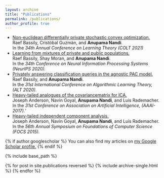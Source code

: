 ```yaml
---
layout: archive
title: "Publications"
permalink: /publications/
author_profile: true
---
```


<ul>
  
<li> <a href="http://proceedings.mlr.press/v134/bassily21a/bassily21a.pdf"> Non-euclidean  differentially  private  stochastic  convex optimization. </a> </br>
  Raef Bassily, Crist&ograve;bal Guzm&agrave;n, and <b>Anupama Nandi</b>. </br>
In the <i>34th Annual Conference on Learning Theory (COLT 2021)</i>
</li>

<li> <a href="https://papers.nips.cc/paper/2020/hash/1ee942c6b182d0f041a2312947385b23-Abstract.html"> Learning from mixtures of private and public populations. </a> </br>
  Raef Bassily, Shay Moran, and <b>Anupama Nandi</b>. </br>
In the <i>34th Conference on Neural Information Processing Systems (NeurIPS 2020).</i> 
</li>

<li> <a href="http://proceedings.mlr.press/v117/nandi20a.html"> Privately answering classification queries in the agnostic PAC model. </a> </br>
  Raef Bassily, and <b>Anupama Nandi</b>. </br>
In the  <i>31st International Conference on Algorithmic Learning Theory, (ALT 2020).</i>
</li>
 
 <li> <a href="https://www.aaai.org/ocs/index.php/AAAI/AAAI17/paper/viewFile/14756/14326"> Heavy-tailed analogues of the covariancematrix for ICA. </a> </br>
  Joseph Anderson, Navin Goyal, <b>Anupama Nandi</b>, and Luis Rademacher. </br>
In the <i>31st Conference on Association on Artificial Intelligence, (AAAI-2017).</i>'
</li>
 
<li> <a href="https://arxiv.org/abs/1509.00727"> Heavy-tailed independent component analysis. </a> </br>
  Joseph Anderson, Navin Goyal, <b>Anupama Nandi</b>, and Luis Rademacher. </br>
In the <i> 56th Annual Symposium on Foundations of Computer Science (FOCS 2015).</i>
</li>
</ul>


{% if author.googlescholar %}
  You can also find my articles on <u><a href="{{https://scholar.google.com/citations?user=b6L2F7cAAAAJ&hl=en}}">my Google Scholar profile</a>.</u>
{% endif %}

{% include base_path %}

{% for post in site.publications reversed %}
  {% include archive-single.html %}
{% endfor %}

